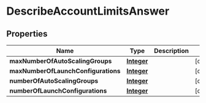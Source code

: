 

# DescribeAccountLimitsAnswer


## Properties

| Name | Type | Description | Notes |
|------------ | ------------- | ------------- | -------------|
|**maxNumberOfAutoScalingGroups** | [**Integer**](Integer.md) |  |  [optional] |
|**maxNumberOfLaunchConfigurations** | [**Integer**](Integer.md) |  |  [optional] |
|**numberOfAutoScalingGroups** | [**Integer**](Integer.md) |  |  [optional] |
|**numberOfLaunchConfigurations** | [**Integer**](Integer.md) |  |  [optional] |




